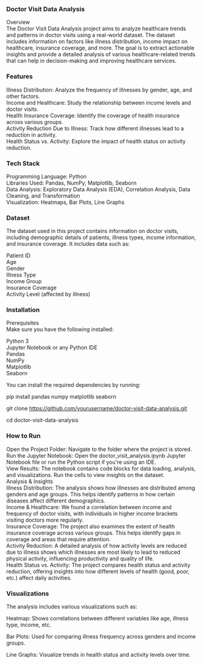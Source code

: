 ### Doctor Visit Data Analysis
Overview                      
The Doctor Visit Data Analysis project aims to analyze healthcare trends and patterns in doctor visits using a real-world dataset. The dataset includes information on factors like illness distribution, income impact on healthcare, insurance coverage, and more. The goal is to extract actionable insights and provide a detailed analysis of various healthcare-related trends that can help in decision-making and improving healthcare services.

### Features
Illness Distribution: Analyze the frequency of illnesses by gender, age, and other factors.                      
Income and Healthcare: Study the relationship between income levels and doctor visits.                             
Health Insurance Coverage: Identify the coverage of health insurance across various groups.                              
Activity Reduction Due to Illness: Track how different illnesses lead to a reduction in activity.                     
Health Status vs. Activity: Explore the impact of health status on activity reduction.                                           

### Tech Stack
Programming Language: Python                                                  
Libraries Used: Pandas, NumPy, Matplotlib, Seaborn                                                       
Data Analysis: Exploratory Data Analysis (EDA), Correlation Analysis, Data Cleaning, and Transformation                                  
Visualization: Heatmaps, Bar Plots, Line Graphs                                                                         

### Dataset
The dataset used in this project contains information on doctor visits, including demographic details of patients, illness types, income information, and insurance coverage. It includes data such as:

Patient ID                                                                                  
Age                                                                                         
Gender                                                                                             
Illness Type                                                                   
Income Group                                                                     
Insurance Coverage                                                                             
Activity Level (affected by illness)                                                            

### Installation
Prerequisites                                                              
Make sure you have the following installed:                                                                   

Python 3                                                          
Jupyter Notebook or any Python IDE                                                                           
Pandas                                                                             
NumPy                                                                         
Matplotlib                                                                                            
Seaborn                   

You can install the required dependencies by running:                                                      

pip install pandas numpy matplotlib seaborn                                                                          

git clone https://github.com/yourusername/doctor-visit-data-analysis.git                            

cd doctor-visit-data-analysis
### How to Run
Open the Project Folder: Navigate to the folder where the project is stored.                                                
Run the Jupyter Notebook: Open the doctor_visit_analysis.ipynb Jupyter Notebook file or run the Python script if you're using an IDE.                   
View Results: The notebook contains code blocks for data loading, analysis, and visualizations. Run the cells to view insights on the dataset.        
Analysis & Insights                          
Illness Distribution: The analysis shows how illnesses are distributed among genders and age groups. This helps identify patterns in how certain diseases affect different demographics.                          
Income & Healthcare: We found a correlation between income and frequency of doctor visits, with individuals in higher income brackets visiting doctors more regularly.                                 
Insurance Coverage: The project also examines the extent of health insurance coverage across various groups. This helps identify gaps in coverage and areas that require attention.                                   
Activity Reduction: A detailed analysis of how activity levels are reduced due to illness shows which illnesses are most likely to lead to reduced physical activity, influencing productivity and quality of life.                                                           
Health Status vs. Activity: The project compares health status and activity reduction, offering insights into how different levels of health (good, poor, etc.) affect daily activities.                                            

### Visualizations
The analysis includes various visualizations such as:

Heatmap: Shows correlations between different variables like age, illness type, income, etc.

Bar Plots: Used for comparing illness frequency across genders and income groups.

Line Graphs: Visualize trends in health status and activity levels over time.
